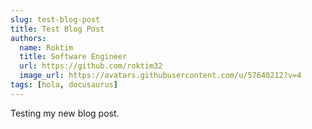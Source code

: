 ```yaml
---
slug: test-blog-post
title: Test Blog Post
authors:
  name: Roktim
  title: Software Engineer
  url: https://github.com/roktim32
  image_url: https://avatars.githubusercontent.com/u/57640212?v=4
tags: [hola, docusaurus]
---
```


Testing my new blog post.
